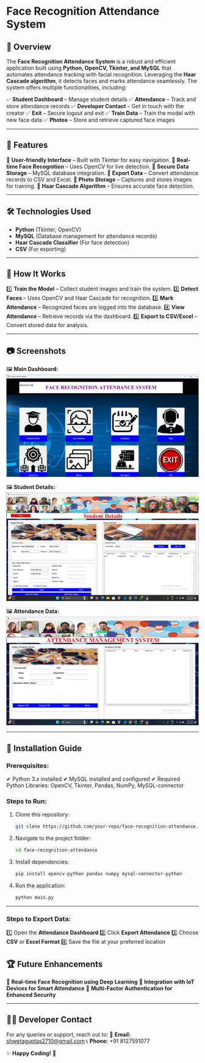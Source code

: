 # Face Recognition Attendance System

## 🎯 Overview
The **Face Recognition Attendance System** is a robust and efficient application built using **Python, OpenCV, Tkinter, and MySQL** that automates attendance tracking with facial recognition. Leveraging the **Haar Cascade algorithm**, it detects faces and marks attendance seamlessly. The system offers multiple functionalities, including:

✅ **Student Dashboard** – Manage student details
✅ **Attendance** – Track and store attendance records
✅ **Developer Contact** – Get in touch with the creator
✅ **Exit** – Secure logout and exit
✅ **Train Data** – Train the model with new face data
✅ **Photos** – Store and retrieve captured face images

---

## 📌 Features
🔹 **User-friendly Interface** – Built with Tkinter for easy navigation.
🔹 **Real-time Face Recognition** – Uses OpenCV for live detection.
🔹 **Secure Data Storage** – MySQL database integration.
🔹 **Export Data** – Convert attendance records to CSV and Excel.
🔹 **Photo Storage** – Captures and stores images for training.
🔹 **Haar Cascade Algorithm** – Ensures accurate face detection.

---

## 🛠️ Technologies Used
- **Python** (Tkinter, OpenCV)
- **MySQL** (Database management for attendance records)
- **Haar Cascade Classifier** (For face detection)
- **CSV** (For exporting)

---

## 📌 How It Works
1️⃣ **Train the Model** – Collect student images and train the system.
2️⃣ **Detect Faces** – Uses OpenCV and Haar Cascade for recognition.
3️⃣ **Mark Attendance** – Recognized faces are logged into the database.
4️⃣ **View Attendance** – Retrieve records via the dashboard.
5️⃣ **Export to CSV/Excel** – Convert stored data for analysis.

---

## 📷 Screenshots
🖼️ **Main Dashboard:**
![Main Dashboard](screenshots/main.png)

🖼️ **Student Details:**
![Student Details](screenshots/studentd.png)

🖼️ **Attendance Data:**
![Attendance Data](screenshots/attendancee.png)


---

## 🚀 Installation Guide
### Prerequisites:
✔ Python 3.x installed
✔ MySQL installed and configured
✔ Required Python Libraries: OpenCV, Tkinter, Pandas, NumPy, MySQL-connector

### Steps to Run:
1. Clone this repository:
   ```bash
   git clone https://github.com/your-repo/face-recognition-attendance.git
   ```
2. Navigate to the project folder:
   ```bash
   cd face-recognition-attendance
   ```
3. Install dependencies:
   ```bash
   pip install opencv-python pandas numpy mysql-connector-python
   ```
4. Run the application:
   ```bash
   python main.py
   ```

---

### Steps to Export Data:
1️⃣ Open the **Attendance Dashboard**
2️⃣ Click **Export Attendance**
3️⃣ Choose **CSV** or **Excel Format**
4️⃣ Save the file at your preferred location


## 🏆 Future Enhancements
🔹 **Real-time Face Recognition using Deep Learning**
🔹 **Integration with IoT Devices for Smart Attendance**
🔹 **Multi-Factor Authentication for Enhanced Security**

---

## 👨‍💻 Developer Contact
For any queries or support, reach out to:
📩 **Email:** [shwetaguptas2710@gmail.com](mailto:shwetaguptas2710@gmail.com)
📞 **Phone:** +91 8127591077

✨ **Happy Coding!** 🚀

